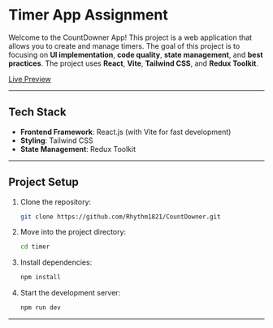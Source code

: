 # Timer App Assignment

Welcome to the CountDowner App! This project is a web application that allows you to create and manage timers. The goal of this project is to focusing on **UI implementation**, **code quality**, **state management**, and **best practices**. The project uses **React**, **Vite**, **Tailwind CSS**, and **Redux Toolkit**.

[Live Preview](https://countdowner-beta.vercel.app/)

---

## **Tech Stack**
- **Frontend Framework**: React.js (with Vite for fast development)
- **Styling**: Tailwind CSS
- **State Management**: Redux Toolkit

---

## **Project Setup**

1. Clone the repository:  
   ```bash
   git clone https://github.com/Rhythm1821/CountDowner.git
   ```

2. Move into the project directory:  
   ```bash
   cd timer
   ```

3. Install dependencies:  
   ```bash
   npm install
   ```   

4. Start the development server:  
   ```bash
   npm run dev
   ```

---